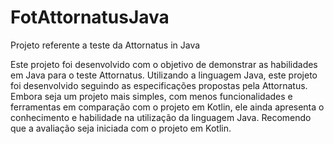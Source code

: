 # FotAttornatusJava
Projeto referente a teste da Attornatus in Java

Este projeto foi desenvolvido com o objetivo de demonstrar as habilidades em Java para o teste Attornatus. Utilizando a linguagem Java, este projeto foi desenvolvido seguindo as especificações propostas pela Attornatus. Embora seja um projeto mais simples, com menos funcionalidades e ferramentas em comparação com o projeto em Kotlin, ele ainda apresenta o conhecimento e habilidade na utilização da linguagem Java. Recomendo que a avaliação seja iniciada com o projeto em Kotlin.
